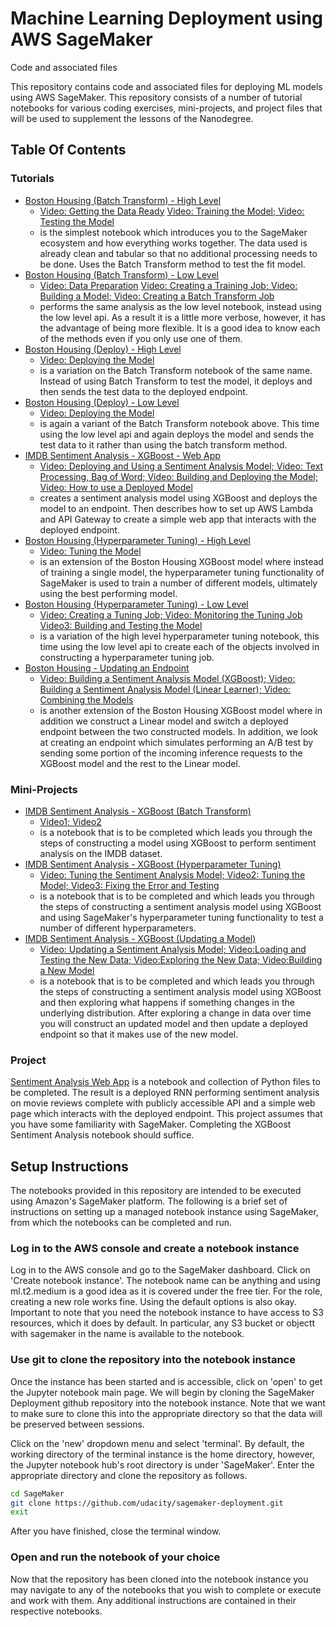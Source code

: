 # Machine Learning Deployment using AWS SageMaker

Code and associated files 

This repository contains code and associated files for deploying ML models using AWS SageMaker. This repository consists of a number of tutorial notebooks for various coding exercises, mini-projects, and project files that will be used to supplement the lessons of the Nanodegree.

## Table Of Contents

### Tutorials
* [Boston Housing (Batch Transform) - High Level](https://github.com/udacity/sagemaker-deployment/tree/master/Tutorials/Boston%20Housing%20-%20XGBoost%20(Batch%20Transform)%20-%20High%20Level.ipynb) 
    - [Video: Getting the Data Ready](https://youtu.be/78y5cTR-JxM)  [Video: Training the Model; ](https://youtu.be/rqYlkCTLmIY) [Video: Testing the Model](https://youtu.be/CZRKuS_qYtg)
    - is the simplest notebook which introduces you to the SageMaker ecosystem and how everything works together. The data used is already clean and tabular so that no additional processing needs to be done. Uses the Batch Transform method to test the fit model.
* [Boston Housing (Batch Transform) - Low Level](https://github.com/udacity/sagemaker-deployment/tree/master/Tutorials/Boston%20Housing%20-%20XGBoost%20(Batch%20Transform)%20-%20Low%20Level.ipynb) 
    - [Video: Data Preparation](https://youtu.be/TA-Ms7djeL0)  [Video: Creating a Training Job; ](https://youtu.be/1CIbWNUSZXo) [Video: Building a Model; ](https://youtu.be/JJyVsmcV2M4)   [Video: Creating a Batch Transform Job](https://youtu.be/JwPJMYRl3nw)
    - performs the same analysis as the low level notebook, instead using the low level api. As a result it is a little more verbose, however, it has the advantage of being more flexible. It is a good idea to know each of the methods even if you only use one of them.
* [Boston Housing (Deploy) - High Level](https://github.com/udacity/sagemaker-deployment/blob/master/Tutorials/Boston%20Housing%20-%20XGBoost%20(Deploy)%20-%20High%20Level.ipynb) 
    - [Video: Deploying the Model](https://youtu.be/0PBsV-SzSlo)
    - is a variation on the Batch Transform notebook of the same name. Instead of using Batch Transform to test the model, it deploys and then sends the test data to the deployed endpoint.
* [Boston Housing (Deploy) - Low Level](https://github.com/udacity/sagemaker-deployment/blob/master/Tutorials/Boston%20Housing%20-%20XGBoost%20(Deploy)%20-%20Low%20Level.ipynb) 
    - [Video: Deploying the Model](https://youtu.be/1lzWAzypJ9k)
    - is again a variant of the Batch Transform notebook above. This time using the low level api and again deploys the model and sends the test data to it rather than using the batch transform method.
* [IMDB Sentiment Analysis - XGBoost - Web App](https://github.com/udacity/sagemaker-deployment/blob/master/Tutorials/IMDB%20Sentiment%20Analysis%20-%20XGBoost%20-%20Web%20App.ipynb) 
    - [Video: Deploying and Using a Sentiment Analysis Model; ](https://youtu.be/r7XVQEojRKk)  [Video: Text Processing, Bag of Word; ](https://youtu.be/A7M1z8yLl0w)  [Video: Building and Deploying the Model; ](https://youtu.be/JCiQhhXbeuc)  [Video: How to use a Deployed Model](https://youtu.be/WTwj-7XcTro)
    - creates a sentiment analysis model using XGBoost and deploys the model to an endpoint. Then describes how to set up AWS Lambda and API Gateway to create a simple web app that interacts with the deployed endpoint.
* [Boston Housing (Hyperparameter Tuning) - High Level](https://github.com/udacity/sagemaker-deployment/tree/master/Tutorials/Boston%20Housing%20-%20XGBoost%20(Hyperparameter%20Tuning)%20-%20High%20Level.ipynb) 
    - [Video: Tuning the Model](https://youtu.be/lsYRtKivrGc)
    - is an extension of the Boston Housing XGBoost model where instead of training a single model, the hyperparameter tuning functionality of SageMaker is used to train a number of different models, ultimately using the best performing model.
* [Boston Housing (Hyperparameter Tuning) - Low Level](https://github.com/udacity/sagemaker-deployment/tree/master/Tutorials/Boston%20Housing%20-%20XGBoost%20(Hyperparameter%20Tuning)%20-%20Low%20Level.ipynb) 
    - [Video: Creating a Tuning Job; ](https://youtu.be/vlsZ-jC5C8Y)  [Video: Monitoring the Tuning Job](https://youtu.be/WXjIkSHYEyM) [Video3: Building and Testing the Model](https://youtu.be/ap7d7DZL0Ic)
    - is a variation of the high level hyperparameter tuning notebook, this time using the low level api to create each of the objects involved in constructing a hyperparameter tuning job.
* [Boston Housing - Updating an Endpoint](https://github.com/udacity/sagemaker-deployment/tree/master/Tutorials/Boston%20Housing%20-%20Updating%20an%20Endpoint.ipynb) 
    - [Video: Building a Sentiment Analysis Model (XGBoost); ](https://youtu.be/dwRkA0ig3uU) [Video: Building a Sentiment Analysis Model (Linear Learner); ](https://youtu.be/7TdiVF6qS1k)  [Video: Combining the Models](https://youtu.be/OYYJerDHu0o)
    - is another extension of the Boston Housing XGBoost model where in addition we construct a Linear model and switch a deployed endpoint between the two constructed models. In addition, we look at creating an endpoint which simulates performing an A/B test by sending some portion of the incoming inference requests to the XGBoost model and the rest to the Linear model.

### Mini-Projects
* [IMDB Sentiment Analysis - XGBoost (Batch Transform)](https://github.com/udacity/sagemaker-deployment/tree/master/Mini-Projects/IMDB%20Sentiment%20Analysis%20-%20XGBoost%20(Batch%20Transform).ipynb) 
    - [Video1; ](https://youtu.be/ouLvRqMMbbY) [Video2](https://youtu.be/utUxiW-tZrY)
    - is a notebook that is to be completed which leads you through the steps of constructing a model using XGBoost to perform sentiment analysis on the IMDB dataset.
* [IMDB Sentiment Analysis - XGBoost (Hyperparameter Tuning)](https://github.com/udacity/sagemaker-deployment/tree/master/Mini-Projects/IMDB%20Sentiment%20Analysis%20-%20XGBoost%20(Hyperparameter%20Tuning).ipynb) 
    - [Video: Tuning the Sentiment Analysis Model; ](https://youtu.be/7XORMSX7vAY)  [Video2: Tuning the Model; ](https://youtu.be/Q2Vthdca49I) [Video3: Fixing the Error and Testing](https://youtu.be/i-EjGkZ8z30)
    - is a notebook that is to be completed and which leads you through the steps of constructing a sentiment analysis model using XGBoost and using SageMaker's hyperparameter tuning functionality to test a number of different hyperparameters.
* [IMDB Sentiment Analysis - XGBoost (Updating a Model)](https://github.com/udacity/sagemaker-deployment/tree/master/Mini-Projects/IMDB%20Sentiment%20Analysis%20-%20XGBoost%20(Updating%20a%20Model).ipynb) 
    - [Video: Updating a Sentiment Analysis Model; ](https://youtu.be/v7dYwxuKXzI) [Video:Loading and Testing the New Data; ](https://youtu.be/75RxW3R6674) [Video:Exploring the New Data; ](https://youtu.be/sEBK1dmiUfE)  [Video:Building a New Model](https://youtu.be/RUVxrKcWAsU)
    - is a notebook that is to be completed and which leads you through the steps of constructing a sentiment analysis model using XGBoost and then exploring what happens if something changes in the underlying distribution. After exploring a change in data over time you will construct an updated model and then update a deployed endpoint so that it makes use of the new model.

### Project

[Sentiment Analysis Web App](https://github.com/udacity/sagemaker-deployment/tree/master/Project) is a notebook and collection of Python files to be completed. The result is a deployed RNN performing sentiment analysis on movie reviews complete with publicly accessible API and a simple web page which interacts with the deployed endpoint. This project assumes that you have some familiarity with SageMaker. Completing the XGBoost Sentiment Analysis notebook should suffice.

## Setup Instructions

The notebooks provided in this repository are intended to be executed using Amazon's SageMaker platform. The following is a brief set of instructions on setting up a managed notebook instance using SageMaker, from which the notebooks can be completed and run.

### Log in to the AWS console and create a notebook instance

Log in to the AWS console and go to the SageMaker dashboard. Click on 'Create notebook instance'. The notebook name can be anything and using ml.t2.medium is a good idea as it is covered under the free tier. For the role, creating a new role works fine. Using the default options is also okay. Important to note that you need the notebook instance to have access to S3 resources, which it does by default. In particular, any S3 bucket or objectt with sagemaker in the name is available to the notebook.

### Use git to clone the repository into the notebook instance

Once the instance has been started and is accessible, click on 'open' to get the Jupyter notebook main page. We will begin by cloning the SageMaker Deployment github repository into the notebook instance. Note that we want to make sure to clone this into the appropriate directory so that the data will be preserved between sessions.

Click on the 'new' dropdown menu and select 'terminal'. By default, the working directory of the terminal instance is the home directory, however, the Jupyter notebook hub's root directory is under 'SageMaker'. Enter the appropriate directory and clone the repository as follows.

```bash
cd SageMaker
git clone https://github.com/udacity/sagemaker-deployment.git
exit
```

After you have finished, close the terminal window.

### Open and run the notebook of your choice

Now that the repository has been cloned into the notebook instance you may navigate to any of the notebooks that you wish to complete or execute and work with them. Any additional instructions are contained in their respective notebooks.
